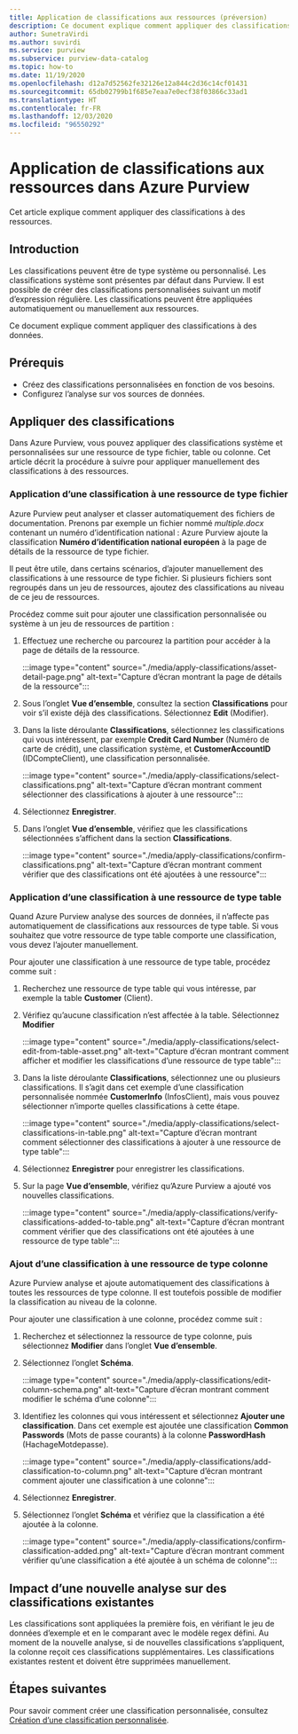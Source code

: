 ```yaml
---
title: Application de classifications aux ressources (préversion)
description: Ce document explique comment appliquer des classifications à des ressources.
author: SunetraVirdi
ms.author: suvirdi
ms.service: purview
ms.subservice: purview-data-catalog
ms.topic: how-to
ms.date: 11/19/2020
ms.openlocfilehash: d12a7d52562fe32126e12a844c2d36c14cf01431
ms.sourcegitcommit: 65db02799b1f685e7eaa7e0ecf38f03866c33ad1
ms.translationtype: HT
ms.contentlocale: fr-FR
ms.lasthandoff: 12/03/2020
ms.locfileid: "96550292"
---
```

# <a name="apply-classifications-on-assets-in-azure-purview"></a>Application de classifications aux ressources dans Azure Purview

Cet article explique comment appliquer des classifications à des ressources.

## <a name="introduction"></a>Introduction

Les classifications peuvent être de type système ou personnalisé. Les classifications système sont présentes par défaut dans Purview. Il est possible de créer des classifications personnalisées suivant un motif d’expression régulière. Les classifications peuvent être appliquées automatiquement ou manuellement aux ressources.

Ce document explique comment appliquer des classifications à des données.

## <a name="prerequisites"></a>Prérequis

- Créez des classifications personnalisées en fonction de vos besoins.
- Configurez l’analyse sur vos sources de données.

## <a name="apply-classifications"></a>Appliquer des classifications
Dans Azure Purview, vous pouvez appliquer des classifications système et personnalisées sur une ressource de type fichier, table ou colonne. Cet article décrit la procédure à suivre pour appliquer manuellement des classifications à des ressources.

### <a name="apply-classification-to-a-file-asset"></a>Application d’une classification à une ressource de type fichier
Azure Purview peut analyser et classer automatiquement des fichiers de documentation. Prenons par exemple un fichier nommé *multiple.docx* contenant un numéro d’identification national : Azure Purview ajoute la classification **Numéro d’identification national européen** à la page de détails de la ressource de type fichier.

Il peut être utile, dans certains scénarios, d’ajouter manuellement des classifications à une ressource de type fichier. Si plusieurs fichiers sont regroupés dans un jeu de ressources, ajoutez des classifications au niveau de ce jeu de ressources.

Procédez comme suit pour ajouter une classification personnalisée ou système à un jeu de ressources de partition :

1. Effectuez une recherche ou parcourez la partition pour accéder à la page de détails de la ressource.

    :::image type="content" source="./media/apply-classifications/asset-detail-page.png" alt-text="Capture d’écran montrant la page de détails de la ressource":::

1. Sous l’onglet **Vue d’ensemble**, consultez la section **Classifications** pour voir s’il existe déjà des classifications. Sélectionnez **Edit** (Modifier).

1. Dans la liste déroulante **Classifications**, sélectionnez les classifications qui vous intéressent, par exemple **Credit Card Number** (Numéro de carte de crédit), une classification système, et **CustomerAccountID** (IDCompteClient), une classification personnalisée.

    :::image type="content" source="./media/apply-classifications/select-classifications.png" alt-text="Capture d’écran montrant comment sélectionner des classifications à ajouter à une ressource":::

1. Sélectionnez **Enregistrer**.

1. Dans l’onglet **Vue d’ensemble**, vérifiez que les classifications sélectionnées s’affichent dans la section **Classifications**.

    :::image type="content" source="./media/apply-classifications/confirm-classifications.png" alt-text="Capture d’écran montrant comment vérifier que des classifications ont été ajoutées à une ressource":::

### <a name="apply-classification-to-a-table-asset"></a>Application d’une classification à une ressource de type table

Quand Azure Purview analyse des sources de données, il n’affecte pas automatiquement de classifications aux ressources de type table. Si vous souhaitez que votre ressource de type table comporte une classification, vous devez l’ajouter manuellement.

Pour ajouter une classification à une ressource de type table, procédez comme suit :

1. Recherchez une ressource de type table qui vous intéresse, par exemple la table **Customer** (Client).

1. Vérifiez qu’aucune classification n’est affectée à la table. Sélectionnez **Modifier**

    :::image type="content" source="./media/apply-classifications/select-edit-from-table-asset.png" alt-text="Capture d’écran montrant comment afficher et modifier les classifications d’une ressource de type table":::

1. Dans la liste déroulante **Classifications**, sélectionnez une ou plusieurs classifications. Il s’agit dans cet exemple d’une classification personnalisée nommée **CustomerInfo** (InfosClient), mais vous pouvez sélectionner n’importe quelles classifications à cette étape.

    :::image type="content" source="./media/apply-classifications/select-classifications-in-table.png" alt-text="Capture d’écran montrant comment sélectionner des classifications à ajouter à une ressource de type table":::

1. Sélectionnez **Enregistrer** pour enregistrer les classifications.

1. Sur la page **Vue d’ensemble**, vérifiez qu’Azure Purview a ajouté vos nouvelles classifications.

    :::image type="content" source="./media/apply-classifications/verify-classifications-added-to-table.png" alt-text="Capture d’écran montrant comment vérifier que des classifications ont été ajoutées à une ressource de type table":::

### <a name="add-classification-to-a-column-asset"></a>Ajout d’une classification à une ressource de type colonne

Azure Purview analyse et ajoute automatiquement des classifications à toutes les ressources de type colonne. Il est toutefois possible de modifier la classification au niveau de la colonne.

Pour ajouter une classification à une colonne, procédez comme suit :

1. Recherchez et sélectionnez la ressource de type colonne, puis sélectionnez **Modifier** dans l’onglet **Vue d’ensemble**.

1. Sélectionnez l’onglet **Schéma**.

    :::image type="content" source="./media/apply-classifications/edit-column-schema.png" alt-text="Capture d’écran montrant comment modifier le schéma d’une colonne":::

1. Identifiez les colonnes qui vous intéressent et sélectionnez **Ajouter une classification**. Dans cet exemple est ajoutée une classification **Common Passwords** (Mots de passe courants) à la colonne **PasswordHash** (HachageMotdepasse).

    :::image type="content" source="./media/apply-classifications/add-classification-to-column.png" alt-text="Capture d’écran montrant comment ajouter une classification à une colonne":::

1. Sélectionnez **Enregistrer**.

1. Sélectionnez l’onglet **Schéma** et vérifiez que la classification a été ajoutée à la colonne.

    :::image type="content" source="./media/apply-classifications/confirm-classification-added.png" alt-text="Capture d’écran montrant comment vérifier qu’une classification a été ajoutée à un schéma de colonne":::

## <a name="impact-of-rescanning-on-existing-classifications"></a>Impact d’une nouvelle analyse sur des classifications existantes

Les classifications sont appliquées la première fois, en vérifiant le jeu de données d’exemple et en le comparant avec le modèle regex défini. Au moment de la nouvelle analyse, si de nouvelles classifications s’appliquent, la colonne reçoit ces classifications supplémentaires. Les classifications existantes restent et doivent être supprimées manuellement.

## <a name="next-steps"></a>Étapes suivantes
Pour savoir comment créer une classification personnalisée, consultez [Création d’une classification personnalisée](create-a-custom-classification-and-classification-rule.md).